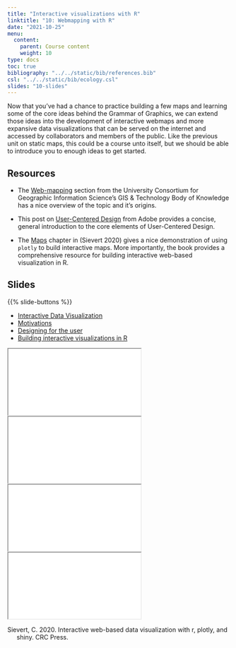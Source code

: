 ```yaml
---
title: "Interactive visualizations with R"
linktitle: "10: Webmapping with R"
date: "2021-10-25"
menu:
  content:
    parent: Course content
    weight: 10
type: docs
toc: true
bibliography: "../../static/bib/references.bib"
csl: "../../static/bib/ecology.csl"
slides: "10-slides"
---
```


Now that you’ve had a chance to practice building a few maps and learning some of the core ideas behind the Grammar of Graphics, we can extend those ideas into the development of interactive webmaps and more expansive data visualizations that can be served on the internet and accessed by collaborators and members of the public. Like the previous unit on static maps, this could be a course unto itself, but we should be able to introduce you to enough ideas to get started.

## Resources

-   <i class="fas fa-external-link-square-alt"></i> The [Web-mapping](https://gistbok.ucgis.org/bok-topics/web-mapping) section from the University Consortium for Geographic Information Science’s GIS & Technology Body of Knowledge has a nice overview of the topic and it’s origins.

-   <i class="fas fa-book"></i> This post on [User-Centered Design](https://xd.adobe.com/ideas/principles/human-computer-interaction/user-centered-design/) from Adobe provides a concise, general introduction to the core elements of User-Centered Design.

-   <i class="fas fa-book"></i> The [Maps](https://plotly-r.com/maps.html) chapter in (Sievert 2020) gives a nice demonstration of using `plotly` to build interactive maps. More importantly, the book provides a comprehensive resource for building interactive web-based visualization in R.

## Slides

{{% slide-buttons %}}

<ul class="nav nav-tabs" id="slide-tabs" role="tablist">
<li class="nav-item">
<a class="nav-link active" id="interactive-data-visualization-tab" data-toggle="tab" href="#interactive-data-visualization" role="tab" aria-controls="interactive-data-visualization" aria-selected="true">Interactive Data Visualization</a>
</li>
<li class="nav-item">
<a class="nav-link" id="motivations-tab" data-toggle="tab" href="#motivations" role="tab" aria-controls="motivations" aria-selected="false">Motivations</a>
</li>
<li class="nav-item">
<a class="nav-link" id="designing-for-the-user-tab" data-toggle="tab" href="#designing-for-the-user" role="tab" aria-controls="designing-for-the-user" aria-selected="false">Designing for the user</a>
</li>
<li class="nav-item">
<a class="nav-link" id="building-interactive-visualizations-in-r-tab" data-toggle="tab" href="#building-interactive-visualizations-in-r" role="tab" aria-controls="building-interactive-visualizations-in-r" aria-selected="false">Building interactive visualizations in R</a>
</li>
</ul>

<div id="slide-tabs" class="tab-content">

<div id="interactive-data-visualization" class="tab-pane fade show active" role="tabpanel" aria-labelledby="interactive-data-visualization-tab">

<div class="embed-responsive embed-responsive-16by9">

<iframe class="embed-responsive-item" src="/slides/10-slides.html#1">
</iframe>

</div>

</div>

<div id="motivations" class="tab-pane fade" role="tabpanel" aria-labelledby="motivations-tab">

<div class="embed-responsive embed-responsive-16by9">

<iframe class="embed-responsive-item" src="/slides/10-slides.html#motivations">
</iframe>

</div>

</div>

<div id="designing-for-the-user" class="tab-pane fade" role="tabpanel" aria-labelledby="designing-for-the-user-tab">

<div class="embed-responsive embed-responsive-16by9">

<iframe class="embed-responsive-item" src="/slides/10-slides.html#ucd">
</iframe>

</div>

</div>

<div id="building-interactive-visualizations-in-r" class="tab-pane fade" role="tabpanel" aria-labelledby="building-interactive-visualizations-in-r-tab">

<div class="embed-responsive embed-responsive-16by9">

<iframe class="embed-responsive-item" src="/slides/10-slides.html#survey">
</iframe>

</div>

</div>

</div>

<div id="refs" class="references csl-bib-body hanging-indent" line-spacing="2">

<div id="ref-sievert2020interactive" class="csl-entry">

Sievert, C. 2020. Interactive web-based data visualization with r, plotly, and shiny. CRC Press.

</div>

</div>
